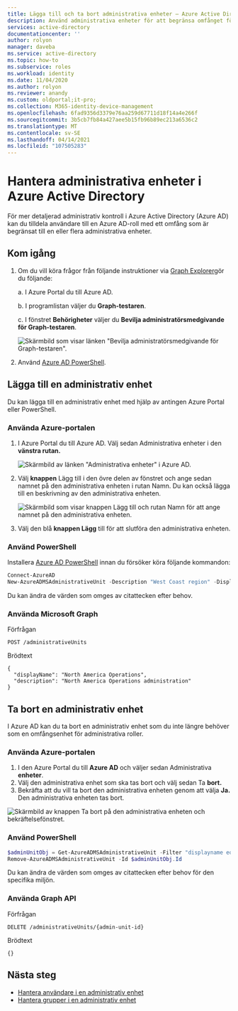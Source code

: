 ```yaml
---
title: Lägga till och ta bort administrativa enheter – Azure Active Directory | Microsoft Docs
description: Använd administrativa enheter för att begränsa omfånget för rollbehörigheter i Azure Active Directory.
services: active-directory
documentationcenter: ''
author: rolyon
manager: daveba
ms.service: active-directory
ms.topic: how-to
ms.subservice: roles
ms.workload: identity
ms.date: 11/04/2020
ms.author: rolyon
ms.reviewer: anandy
ms.custom: oldportal;it-pro;
ms.collection: M365-identity-device-management
ms.openlocfilehash: 6fad9356d3379e76aa259d67711d18f14a4e266f
ms.sourcegitcommit: 3b5cb7fb84a427aee5b15fb96b89ec213a6536c2
ms.translationtype: MT
ms.contentlocale: sv-SE
ms.lasthandoff: 04/14/2021
ms.locfileid: "107505283"
---
```

# <a name="manage-administrative-units-in-azure-active-directory"></a>Hantera administrativa enheter i Azure Active Directory

För mer detaljerad administrativ kontroll i Azure Active Directory (Azure AD) kan du tilldela användare till en Azure AD-roll med ett omfång som är begränsat till en eller flera administrativa enheter.

## <a name="get-started"></a>Kom igång

1. Om du vill köra frågor från följande instruktioner via [Graph Explorer](https://aka.ms/ge)gör du följande:

    a. I Azure Portal du till Azure AD. 
    
    b. I programlistan väljer du **Graph-testaren**.
    
    c. I fönstret **Behörigheter** väljer du **Bevilja administratörsmedgivande för Graph-testaren**.

    ![Skärmbild som visar länken "Bevilja administratörsmedgivande för Graph-testaren".](./media/admin-units-manage/select-graph-explorer.png)


1. Använd [Azure AD PowerShell](https://www.powershellgallery.com/packages/AzureAD/).

## <a name="add-an-administrative-unit"></a>Lägga till en administrativ enhet

Du kan lägga till en administrativ enhet med hjälp av antingen Azure Portal eller PowerShell.

### <a name="use-the-azure-portal"></a>Använda Azure-portalen

1. I Azure Portal du till Azure AD. Välj sedan Administrativa enheter i den **vänstra rutan.**

    ![Skärmbild av länken "Administrativa enheter" i Azure AD.](./media/admin-units-manage/nav-to-admin-units.png)

1. Välj **knappen** Lägg till i den övre delen av  fönstret och ange sedan namnet på den administrativa enheten i rutan Namn. Du kan också lägga till en beskrivning av den administrativa enheten.

    ![Skärmbild som visar knappen Lägg till och rutan Namn för att ange namnet på den administrativa enheten.](./media/admin-units-manage/add-new-admin-unit.png)

1. Välj den blå **knappen Lägg** till för att slutföra den administrativa enheten.

### <a name="use-powershell"></a>Använd PowerShell

Installera [Azure AD PowerShell](https://www.powershellgallery.com/packages/AzureAD/) innan du försöker köra följande kommandon:

```powershell
Connect-AzureAD
New-AzureADMSAdministrativeUnit -Description "West Coast region" -DisplayName "West Coast"
```

Du kan ändra de värden som omges av citattecken efter behov.

### <a name="use-microsoft-graph"></a>Använda Microsoft Graph

Förfrågan

```http
POST /administrativeUnits
```

Brödtext

```http
{
  "displayName": "North America Operations",
  "description": "North America Operations administration"
}
```

## <a name="remove-an-administrative-unit"></a>Ta bort en administrativ enhet

I Azure AD kan du ta bort en administrativ enhet som du inte längre behöver som en omfångsenhet för administrativa roller.

### <a name="use-the-azure-portal"></a>Använda Azure-portalen

1. I den Azure Portal du till **Azure AD** och väljer sedan Administrativa **enheter**. 
1. Välj den administrativa enhet som ska tas bort och välj sedan Ta **bort.** 
1. Bekräfta att du vill ta bort den administrativa enheten genom att välja **Ja.** Den administrativa enheten tas bort.

![Skärmbild av knappen Ta bort på den administrativa enheten och bekräftelsefönstret.](./media/admin-units-manage/select-admin-unit-to-delete.png)

### <a name="use-powershell"></a>Använd PowerShell

```powershell
$adminUnitObj = Get-AzureADMSAdministrativeUnit -Filter "displayname eq 'DeleteMe Admin Unit'"
Remove-AzureADMSAdministrativeUnit -Id $adminUnitObj.Id
```

Du kan ändra de värden som omges av citattecken efter behov för den specifika miljön.

### <a name="use-the-graph-api"></a>Använda Graph API

Förfrågan

```http
DELETE /administrativeUnits/{admin-unit-id}
```

Brödtext

```http
{}
```

## <a name="next-steps"></a>Nästa steg

* [Hantera användare i en administrativ enhet](admin-units-add-manage-users.md)
* [Hantera grupper i en administrativ enhet](admin-units-add-manage-groups.md)
